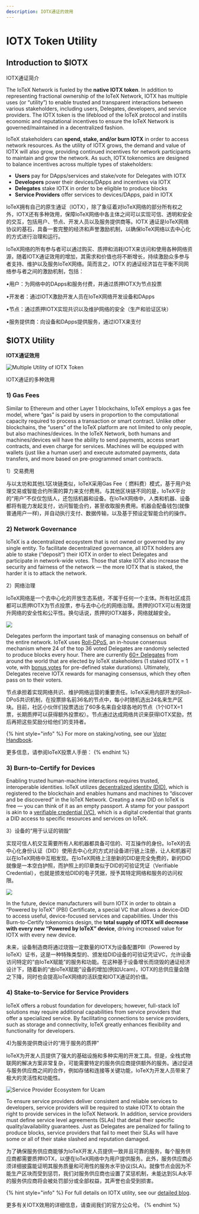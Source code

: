 ```yaml
---
description: IOTX通证的效用
---
```


# IOTX Token Utility

## Introduction to $IOTX

IOTX通证简介

The IoTeX Network is fueled by the **native IOTX token**. In addition to representing fractional ownership of the IoTeX Network, IOTX has multiple uses \(or “utility”\) to enable trusted and transparent interactions between various stakeholders, including users, Delegates, developers, and service providers. The IOTX token is the lifeblood of the IoTeX protocol and instills economic and reputational incentives to ensure the IoTeX Network is governed/maintained in a decentralized fashion.

IoTeX stakeholders can **spend, stake, and/or burn IOTX** in order to access network resources. As the utility of IOTX grows, the demand and value of IOTX will also grow, providing continued incentives for network participants to maintain and grow the network. As such, IOTX tokenomics are designed to balance incentives across multiple types of stakeholders:

* **Users** pay for DApps/services and stake/vote for Delegates with IOTX
* **Developers** power their devices/DApps and incentives via IOTX
* **Delegates** stake IOTX in order to be eligible to produce blocks
* **Service Providers** offer services to devices/DApps, paid in IOTX



IoTeX拥有自己的原生通证（IOTX），除了象征着对IoTeX网络的部分所有权之外，IOTX还有多种效用，保障IoTeX网络中各主体之间可以实现可信、透明和安全的交互，包括用户、节点、开发人员以及服务提供商等。IOTX 通证是IoTeX网络协议的基石，具备一套完整的经济和声誉激励机制，以确保IoTeX网络以去中心化的方式进行治理和运行。

IoTeX网络的所有参与者可以通过购买、质押和消耗IOTX来访问和使用各种网络资源，随着IOTX通证效用的增加，其需求和价值也将不断增长，持续激励众多参与者支持、维护以及服务IoTeX网络。简而言之，IOTX 的通证经济旨在平衡不同网络参与者之间的激励机制，包括：



 •用户：为网络中的DApps和服务付费，并通过质押IOTX为节点投票

•开发者：通过IOTX激励开发人员在IoTeX网络开发设备和DApps

•节点：通过质押IOTX实现共识以及维护网络的安全（生产和验证区块）

•服务提供商：向设备和DApps提供服务，通过IOTX来支付

## $IOTX Utility

**IOTX通证效用**

![Multiple Utility of IOTX Token](../.gitbook/assets/image%20%2814%29.png)

IOTX通证的多种效用

### 1\) Gas Fees

Similar to Ethereum and other Layer 1 blockchains, IoTeX employs a gas fee model, where “gas” is paid by users in proportion to the computational capacity required to process a transaction or smart contract. Unlike other blockchains, the “users” of the IoTeX platform are not limited to only people, but also machines/devices. In the IoTeX Network, both humans and machines/devices will have the ability to send payments, access smart contracts, and even charge for services. Machines will be equipped with wallets \(just like a human user\) and execute automated payments, data transfers, and more based on pre-programmed smart contracts.



1）交易费用

与以太坊和其他L1区块链类似，IoTeX采用Gas Fee（ 燃料费）模式，基于用户处理交易或智能合约所需的算力来支付费用。与其他区块链不同的是，IoTeX平台的“用户”不仅仅包括人，还包括机器和设备。在IoTeX网络中，人类和机器、设备都将有能力发起支付，访问智能合约，甚至收取服务费用。机器会配备钱包\(就像普通用户一样\)，并自动执行支付、数据传输，以及基于预设定智能合约的操作。

### 2\) Network Governance

IoTeX is a decentralized ecosystem that is not owned or governed by any single entity. To facilitate decentralized governance, all IOTX holders are able to stake \(“deposit”\) their IOTX in order to elect Delegates and participate in network-wide votes. Those that stake IOTX also increase the security and fairness of the network — the more IOTX that is staked, the harder it is to attack the network.  


2）网络治理

IoTeX网络是一个去中心化的开放生态系统，不属于任何一个主体。所有社区成员都可以质押IOTX为节点投票，参与去中心化的网络治理。质押的IOTX可以有效提升网络的安全性和公平性。换句话说，质押的IOTX越多，网络就越安全。

![](../.gitbook/assets/image%20%286%29.png)

Delegates perform the important task of managing consensus on behalf of the entire network. IoTeX uses [Roll-DPoS](https://res.cloudinary.com/dokc3pa1x/image/upload/v1559623484/Research%20Paper/Academic_Paper_Yellow_Paper.pdf), an in-house consensus mechanism where 24 of the top 36 voted Delegates are randomly selected to produce blocks every hour. There are currently [60+ Delegates](http://member.iotex.io/) from around the world that are elected by IoTeX stakeholders \(1 staked IOTX = 1 vote, with [bonus votes](https://drive.google.com/file/d/1hw3o3PVohR4E5XFjkX3pQvEc6APdO1pB/view) for pre-defined stake durations\). Ultimately, Delegates receive IOTX rewards for managing consensus, which they often pass on to their voters.

  
节点承担着实现网络共识、维护网络运营的重要责任。IoTeX采用内部开发的Roll-DPoS共识机制，在投票排名前36名的节点中，每小时随机选出24名来生产区块。目前，社区小伙伴们投票选出了60多名来自全球各地的节点（1个IOTX=1票，长期质押可以获得额外投票权）。节点通过达成网络共识来获得IOTX奖励，然后再把这些奖励分给他们的支持者。  

{% hint style="info" %}
For more on staking/voting, see our [Voter Handbook](https://t.iotex.me/voter_handbook).

更多信息，请参阅IoTeX投票人手册：
{% endhint %}

### 3\) Burn-to-Certify for Devices

Enabling trusted human-machine interactions requires trusted, interoperable identities. IoTeX utilizes [decentralized identity \(DID\)](https://github.com/iotexproject/iotex-did), which is registered to the blockchain and enables humans and machines to “discover and be discovered” in the IoTeX Network. Creating a new DID on IoTeX is free — you can think of it as an empty passport. A stamp for your passport is akin to a [verifiable credential \(VC\)](https://github.com/iotexproject/iotex-did#verifiable-credentials), which is a digital credential that grants a DID access to specific resources and services on IoTeX.



3）设备的“用于认证的销毁”

实现可信人机交互需要所有人和机器都具备可信的、可互操作的身份。IoTeX的去中心化身份认证（DID）使用去中心化的方式对设备进行链上注册，让人和机器可以在IoTeX网络中互相发现。在IoTeX网络上注册新的DID是完全免费的，新的DID就像是一本空白护照，而护照上的印章类似于DID的可验证凭证（Verifiable Credential），也就是颁发给DID的电子凭据，授予其特定网络和服务的访问权限。

![](../.gitbook/assets/image%20%2826%29.png)

In the future, device manufacturers will burn IOTX in order to obtain a “Powered by IoTeX” \(PBI\) Certificate, a special VC that allows a device-DID to access useful, device-focused services and capabilities. Under this Burn-to-Certify tokenomics design, the **total supply of IOTX will decrease with every new “Powered by IoTeX” device**, driving increased value for IOTX with every new device.

未来，设备制造商将通过烧毁一定数量的IOTX为设备配置PBI（Powered by IoTeX）证书，这是一种特殊类型的、颁发给DID设备的可验证凭证VC，允许设备访问特定的“由IoTeX赋能”的服务和功能。‌在这种基于设备增长而烧毁的通证经济设计下，随着新的“由IoTeX赋能”设备的增加\(例如Ucam\)，IOTX的总供应量会随之下降，同时也会提高IoTeX网络的活跃度和IOTX通证的价值。

### 4\) Stake-to-Service for Service Providers

IoTeX offers a robust foundation for developers; however, full-stack IoT solutions may require additional capabilities from service providers that offer a specialized service. By facilitating connections to service providers, such as storage and connectivity, IoTeX greatly enhances flexibility and functionality for developers.



4\)为服务提供商设计的“用于服务的质押”

IoTeX为开发人员提供了强大的基础设施和多种实用的开发工具。但是，全栈式物联网的解决方案非常复杂，可能需要特定的服务供应商提供额外的服务。通过促进与服务供应商之间的合作，例如存储和连接等关键功能，IoTeX为开发人员带来了极大的灵活性和功能性。

![Service Provider Ecosystem for Ucam](../.gitbook/assets/image%20%2825%29.png)

To ensure service providers deliver consistent and reliable services to developers, service providers will be required to stake IOTX to obtain the right to provide services in the IoTeX Network. In addition, service providers must define service level agreements \(SLAs\) that detail their specific quality/availability guarantees. Just as Delegates are penalized for failing to produce blocks, service providers that fail to meet their SLAs will have some or all of their stake slashed and reputation damaged.



为了确保服务供应商能够为IoTeX开发人员提供一致并且可靠的服务，每个服务供应商都需要质押IOTX，以便在IoTeX网络中为用户提供服务。此外，服务供应商必须详细披露能证明其服务质量和可用性的服务水平协议\(SLA\)。就像节点会因为不能生产区块而受到惩罚，我们对服务供应商也设置了奖惩机制，未能达到SLA水平的服务供应商将会被处罚部分或全部权益，其声誉也会受到损害。

{% hint style="info" %}
For full details on IOTX utility, see our [detailed blog](https://iotex.medium.com/iotex-tokenomics-part-1-utility-of-the-iotx-token-781ff9c866e3).



更多有关IOTX效用的详细信息，请查阅我们的官方公众号。
{% endhint %}

